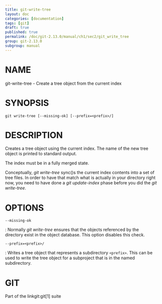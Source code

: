 ```yaml
---
title: git-write-tree
layout: doc
categories: [documentation]
tags: [git]
draft: true
published: true
permalink: /doc/git-2.13.0/manual/ch1/sec2/git_write_tree
group: git-2.13.0
subgroup: manual
---
```


NAME
====

git-write-tree - Create a tree object from the current index

SYNOPSIS
========

    git write-tree [--missing-ok] [--prefix=<prefix>/]

DESCRIPTION
===========

Creates a tree object using the current index. The name of the new tree object is printed to standard output.

The index must be in a fully merged state.

Conceptually, *git write-tree* sync()s the current index contents into a set of tree files. In order to have that match what is actually in your directory right now, you need to have done a *git update-index* phase before you did the *git write-tree*.

OPTIONS
=======

`--missing-ok`

:   Normally *git write-tree* ensures that the objects referenced by the directory exist in the object database. This option disables this check.

`--prefix=<prefix>/`

:   Writes a tree object that represents a subdirectory `<prefix>`. This can be used to write the tree object for a subproject that is in the named subdirectory.

GIT
===

Part of the linkgit:git\[1\] suite
